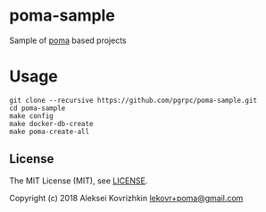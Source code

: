 # poma-sample
Sample of [poma](https://github.com/pgrpc/poma) based projects

# Usage

```
git clone --recursive https://github.com/pgrpc/poma-sample.git
cd poma-sample
make config
make docker-db-create
make poma-create-all
```

## License

The MIT License (MIT), see [LICENSE](LICENSE).

Copyright (c) 2018 Aleksei Kovrizhkin <lekovr+poma@gmail.com>
